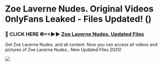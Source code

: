 # Zoe Laverne Nudes. Original Videos 0nlyFans Leaked - Files Updated! ()

<h3>🔴 CLICK HERE 🌐==►► <a href="https://tinyurl.com/2p9ay9w9" rel="nofollow">Zoe Laverne Nudes. Updated Files</a></h3>

Get Zoe Laverne Nudes. and all content. Now you can access all videos and pictures of Zoe Laverne Nudes.. New Updated Files 2025!

[![](https://i.imgur.com/KQgVmj3.gif)](https://tinyurl.com/2p9ay9w9)
